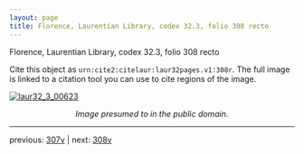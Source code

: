 ```yaml
---
layout: page
title: Florence, Laurentian Library, codex 32.3, folio 308 recto
---
```


Florence, Laurentian Library, codex 32.3, folio 308 recto

Cite this object as `urn:cite2:citelaur:laur32pages.v1:308r`.  The full image is linked to a citation tool you can use to cite regions of the image.

[![laur32_3_00623](http://www.homermultitext.org/iipsrv?IIIF=/project/homer/pyramidal/deepzoom/citelaur/laur32imgs/v1/laur32_3_00623.tif/full/800,/0/default.jpg)](http://www.homermultitext.org/ict2/?urn=urn:cite2:citelaur:laur32imgs.v1:laur32_3_00623) 

<p style="text-align: center; font-style: italic;">Image presumed to in the public domain.</p>

---

previous: [307v](../307v/) | next: [308v](../308v/)